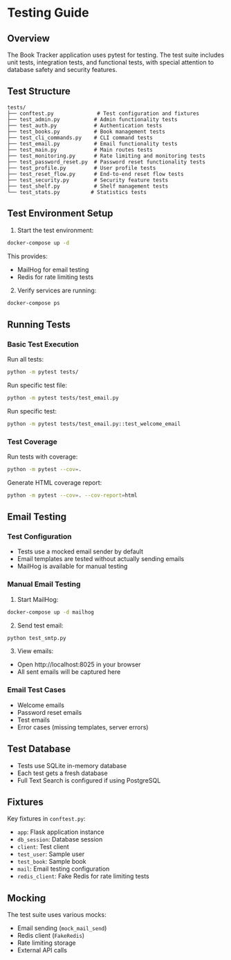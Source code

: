 # Testing Guide

## Overview

The Book Tracker application uses pytest for testing. The test suite includes unit tests, integration tests, and functional tests, with special attention to database safety and security features.

## Test Structure

```
tests/
├── conftest.py              # Test configuration and fixtures
├── test_admin.py           # Admin functionality tests
├── test_auth.py            # Authentication tests
├── test_books.py           # Book management tests
├── test_cli_commands.py    # CLI command tests
├── test_email.py           # Email functionality tests
├── test_main.py            # Main routes tests
├── test_monitoring.py      # Rate limiting and monitoring tests
├── test_password_reset.py  # Password reset functionality tests
├── test_profile.py         # User profile tests
├── test_reset_flow.py      # End-to-end reset flow tests
├── test_security.py        # Security feature tests
├── test_shelf.py           # Shelf management tests
└── test_stats.py          # Statistics tests
```

## Test Environment Setup

1. Start the test environment:
```bash
docker-compose up -d
```

This provides:
- MailHog for email testing
- Redis for rate limiting tests

2. Verify services are running:
```bash
docker-compose ps
```

## Running Tests

### Basic Test Execution

Run all tests:
```bash
python -m pytest tests/
```

Run specific test file:
```bash
python -m pytest tests/test_email.py
```

Run specific test:
```bash
python -m pytest tests/test_email.py::test_welcome_email
```

### Test Coverage

Run tests with coverage:
```bash
python -m pytest --cov=.
```

Generate HTML coverage report:
```bash
python -m pytest --cov=. --cov-report=html
```

## Email Testing

### Test Configuration
- Tests use a mocked email sender by default
- Email templates are tested without actually sending emails
- MailHog is available for manual testing

### Manual Email Testing
1. Start MailHog:
```bash
docker-compose up -d mailhog
```

2. Send test email:
```bash
python test_smtp.py
```

3. View emails:
- Open http://localhost:8025 in your browser
- All sent emails will be captured here

### Email Test Cases
- Welcome emails
- Password reset emails
- Test emails
- Error cases (missing templates, server errors)

## Test Database

- Tests use SQLite in-memory database
- Each test gets a fresh database
- Full Text Search is configured if using PostgreSQL

## Fixtures

Key fixtures in `conftest.py`:
- `app`: Flask application instance
- `db_session`: Database session
- `client`: Test client
- `test_user`: Sample user
- `test_book`: Sample book
- `mail`: Email testing configuration
- `redis_client`: Fake Redis for rate limiting tests

## Mocking

The test suite uses various mocks:
- Email sending (`mock_mail_send`)
- Redis client (`FakeRedis`)
- Rate limiting storage
- External API calls 